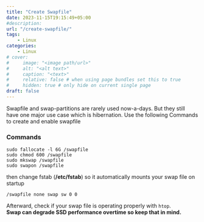```yaml
---
title: "Create Swapfile"
date: 2023-11-15T19:15:49+05:00
#description: 
url: "/create-swapfile/"
tags: 
    - Linux
categories:
    - Linux
# cover:
#     image: "<image path/url>"
#     alt: "<alt text>"
#     caption: "<text>"
#     relative: false # when using page bundles set this to true
#     hidden: true # only hide on current single page
draft: false
---
```

Swapfile and swap-partitions are rarely used now-a-days. But they still have one major use case which is hibernation. Use the following Commands to create and enable swapfile 

### Commands

```
sudo fallocate -l 6G /swapfile
sudo chmod 600 /swapfile
sudo mkswap /swapfile
sudo swapon /swapfile
```
then change fstab (**/etc/fstab**) so it automatically mounts your swap file on startup

`/swapfile none swap sw 0 0`

Afterward, check if your swap file is operating properly with `htop`.  
**Swap can degrade SSD performance overtime so keep that in mind.**



